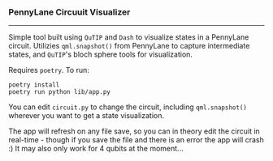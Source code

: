 ### PennyLane Circuuit Visualizer
___

Simple tool built using `QuTIP` and `Dash` to visualize states in a PennyLane circuit. Utilizies `qml.snapshot()` from PennyLane to capture intermediate states, and `QuTIP`'s bloch sphere tools for visualization.

Requires `poetry`. To run:

```
poetry install
poetry run python lib/app.py
```

You can edit `circuit.py` to change the circuit, including `qml.snapshot()` wherever you want to get a state visualization.

The app will refresh on any file save, so you can in theory edit the circuit in real-time - though if you save the file and there is an error the app will crash :) It may also only work for 4 qubits at the moment...